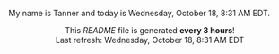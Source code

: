 My name is Tanner and today is Wednesday, October 18, 8:31 AM EDT.

<p align="center">This <i>README</i> file is generated <b>every 3 hours</b>!</br>Last refresh: Wednesday, October 18, 8:31 AM EDT<br /></p>
